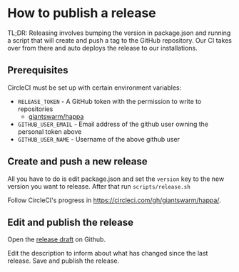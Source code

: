 # How to publish a release

TL;DR: Releasing involves bumping the version in package.json and running a
script that will create and push a tag to the GitHub repository. Our CI takes
over from there and auto deploys the release to our installations.

## Prerequisites

CircleCI must be set up with certain environment variables:

- `RELEASE_TOKEN` - A GitHub token with the permission to write to repositories
  - [giantswarm/happa](https://github.com/giantswarm/gsctl/)
- `GITHUB_USER_EMAIL` - Email address of the github user owning the personal token above
- `GITHUB_USER_NAME` - Username of the above github user

## Create and push a new release

All you have to do is edit package.json and set the `version` key to the new
version you want to release. After that run `scripts/release.sh`

Follow CircleCI's progress in https://circleci.com/gh/giantswarm/happa/.

## Edit and publish the release

Open the [release draft](https://github.com/giantswarm/happa/releases/) on Github.

Edit the description to inform about what has changed since the last release.
Save and publish the release.
